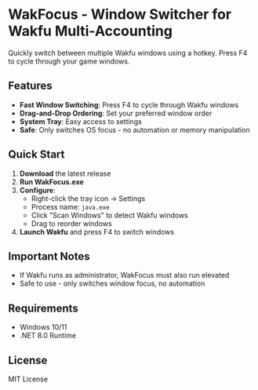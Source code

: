 # WakFocus - Window Switcher for Wakfu Multi-Accounting

Quickly switch between multiple Wakfu windows using a hotkey. Press F4 to cycle through your game windows.

## Features

- **Fast Window Switching**: Press F4 to cycle through Wakfu windows
- **Drag-and-Drop Ordering**: Set your preferred window order
- **System Tray**: Easy access to settings
- **Safe**: Only switches OS focus - no automation or memory manipulation

## Quick Start

1. **Download** the latest release
2. **Run WakFocus.exe**
3. **Configure**:
   - Right-click the tray icon → Settings
   - Process name: `java.exe`
   - Click "Scan Windows" to detect Wakfu windows
   - Drag to reorder windows
4. **Launch Wakfu** and press F4 to switch windows

## Important Notes

- If Wakfu runs as administrator, WakFocus must also run elevated
- Safe to use - only switches window focus, no automation

## Requirements

- Windows 10/11
- .NET 8.0 Runtime

## License

MIT License
